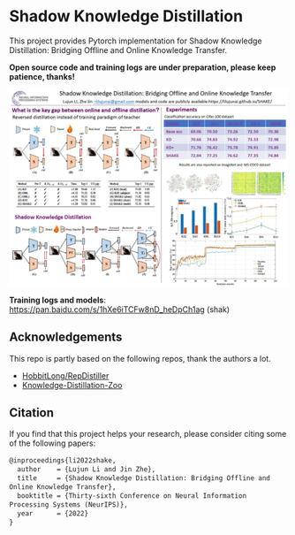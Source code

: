 # Shadow Knowledge Distillation

This project provides Pytorch implementation for Shadow Knowledge Distillation: Bridging Offline and Online Knowledge Transfer.

**Open source code and training logs are under preparation, please keep patience, thanks!**

![shake-poster](./poster/shake-poster.jpg)

**Training logs and models**: https://pan.baidu.com/s/1hXe6iTCFw8nD_heDpCh1ag  (shak) 

## Acknowledgements
This repo is partly based on the following repos, thank the authors a lot.
- [HobbitLong/RepDistiller](https://github.com/HobbitLong/RepDistiller)
- [Knowledge-Distillation-Zoo](https://github.com/AberHu/Knowledge-Distillation-Zoo)

## Citation
If you find that this project helps your research, please consider citing some of the following papers:

```
@inproceedings{li2022shake,
  author    = {Lujun Li and Jin Zhe},
  title     = {Shadow Knowledge Distillation: Bridging Offline and Online Knowledge Transfer},
  booktitle = {Thirty-sixth Conference on Neural Information Processing Systems (NeurIPS)},
  year      = {2022}
}

```

